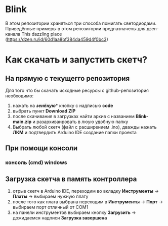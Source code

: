 # Blink
В этом репозитории храняться три способа помигать светодиодами.
Приведённые примеры в этом репозитории предназначены для дзен-канала This dazzling place (https://dzen.ru/id/60d1aa8bf384da459d4f0bc3)

# Как скачать и запустить скетч?
## На прямую с текущегго репозитория
Для того что бы скачать исходные ресурсы с github-репозитория необходимо:
1) нажать на ***зенёную**** кнопку с надписью **code**
2) выбрать пункт **Download ZIP**
3) после скачивания в загрузках найти архив с названием **Blink-main.zip** и разархиваировать в люую удобную папку
4) Выбрать любой скетч (файл с расширением .ino), дважды нажать **ЛКМ** и подтвердить Arduino IDE создание папки проекта
## При помощи консоли
### консоль (cmd) windows
## Загрузка скетча в память контроллера
1) отрыв скетч в Arduino IDE, переходим во вкладку **Инструменты** -> **Платы** -> выбираем нужную плату
2) после того как плата выбрана переходим в **Инструменты** -> **Порт** -> выбираем порт отличный от COM1
3) на панели инструментов выбираем кнопку **Загрузить** -> дожидаемся надписи **Загрузка завершена**
